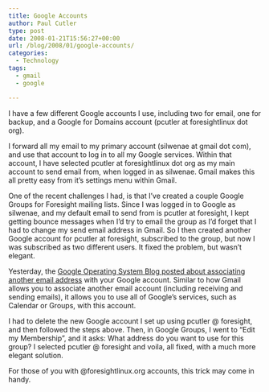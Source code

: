 ```yaml
---
title: Google Accounts
author: Paul Cutler
type: post
date: 2008-01-21T15:56:27+00:00
url: /blog/2008/01/google-accounts/
categories:
  - Technology
tags:
  - gmail
  - google

---
```

I have a few different Google accounts I use, including two for email, one for backup, and a Google for Domains account (pcutler at foresightlinux dot org).

I forward all my email to my primary account (silwenae at gmail dot com), and use that account to log in to all my Google services. Within that account, I have selected pcutler at foresightlinux dot org as my main account to send email from, when logged in as silwenae. Gmail makes this all pretty easy from it&#8217;s settings menu within Gmail.

One of the recent challenges I had, is that I&#8217;ve created a couple Google Groups for Foresight mailing lists. Since I was logged in to Google as silwenae, and my default email to send from is pcutler at foresight, I kept getting bounce messages when I&#8217;d try to email the group as I&#8217;d forget that I had to change my send email address in Gmail. So I then created another Google account for pcutler at foresight, subscribed to the group, but now I was subscribed as two different users. It fixed the problem, but wasn&#8217;t elegant.

Yesterday, the [Google Operating System Blog posted about associating another email address][1] with your Google account. Similar to how Gmail allows you to associate another email account (including receiving and sending emails), it allows you to use all of Google&#8217;s services, such as Calendar or Groups, with this account.

I had to delete the new Google account I set up using pcutler @ foresight, and then followed the steps above. Then, in Google Groups, I went to &#8220;Edit my Membership&#8221;, and it asks: What address do you want to use for this group? I selected pcutler @ foresight and voila, all fixed, with a much more elegant solution.

For those of you with @foresightlinux.org accounts, this trick may come in handy.

 [1]: http://googlesystem.blogspot.com/2008/01/associate-email-addresses-with-google.html